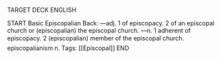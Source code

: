 TARGET DECK
ENGLISH

START
Basic
Episcopalian
Back: —adj. 1 of episcopacy. 2 of an episcopal church or (episcopalian) the episcopal church. —n. 1 adherent of episcopacy. 2 (episcopalian) member of the episcopal church.  episcopalianism n.
Tags: [[Episcopal]]
END

